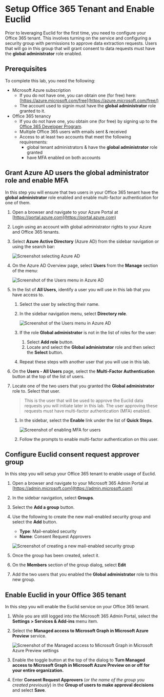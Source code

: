 # Setup Office 365 Tenant and Enable Euclid

Prior to leveraging Euclid for the first time, you need to configure your Office 365 tenant. This involves turning on the service and configuring a security group with permissions to approve data extraction requests. Users that will go in this group that will grant consent to data requests must have the **global administrator** role enabled.

## Prerequisites

To complete this lab, you need the following:

- Microsoft Azure subscription
  - If you do not have one, you can obtain one (for free) here: [https://azure.microsoft.com/free](https://azure.microsoft.com/free/)
  - The account used to signin must have the **global administrator** role granted to it.
- Office 365 tenancy
  - If you do not have one, you obtain one (for free) by signing up to the [Office 365 Developer Program](https://developer.microsoft.com/office/dev-program).
  - Multiple Office 365 users with emails sent & received
  - Access to at least two accounts that meet the following requirements:
    - global tenant administrators & have the **global administrator** role granted
    - have MFA enabled on both accounts

## Grant Azure AD users the **global administrator** role and enable MFA

In this step you will ensure that two users in your Office 365 tenant have the **global administrator** role enabled and enable multi-factor authentication for one of them.

1. Open a browser and navigate to your Azure Portal at [https://portal.azure.com](https://portal.azure.com)
1. Login using an account with global administrator rights to your Azure and Office 365 tenants.
1. Select **Azure Active Directory** (Azure AD) from the sidebar navigation or using the search bar:

    ![Screenshot selecting Azure AD](./../../Images/aad-user-setup-01.png)

1. On the Azure AD Overview page, select **Users** from the **Manage** section of the menu:

    ![Screenshot of the Users menu in Azure AD](./../../Images/aad-user-setup-02.png)

1. In the list of **All Users**, identify a user you will use in this lab that you have access to.
    1. Select the user by selecting their name.
    1. In the sidebar navigation menu, select **Directory role**.

        ![Screenshot of the Users menu in Azure AD](./../../Images/aad-user-setup-03.png)

    1. If the role **Global administrator** is not in the list of roles for the user:
        1. Select **Add role** button.
        1. Locate and select the **Global administrator** role and then select the **Select** button.
    1. Repeat these steps with another user that you will use in this lab.
1. On the **Users - All Users** page, select the **Multi-Factor Authentication** button at the top of the list of users.
1. Locate one of the two users that you granted the **Global administrator** role to. Select that user.

    > This is the user that will be used to approve the Euclid data requests you will initiate later in this lab. The user approving these requests must have multi-factor authentication (MFA) enabled.

    1. In the sidebar, select the **Enable** link under the list of **Quick Steps**.

        ![Screenshot of enabling MFA for users](./../../Images/aad-user-setup-04.png)

    1. Follow the prompts to enable multi-factor authentication on this user.

## Configure Euclid consent request approver group

In this step you will setup your Office 365 tenant to enable usage of Euclid.

1. Open a browser and navigate to your Microsoft 365 Admin Portal at [https://admin.microsoft.com](https://admin.microsoft.com)
1. In the sidebar navigation, select **Groups**.
1. Select the **Add a group** button.
1. Use the following to create the new mail-enabled security group and select the **Add** button.

    - **Type**: Mail-enabled security
    - **Name**: Consent Request Approvers

    ![Screenshot of creating a new mail-enabled security group](./../../Images/m365-group-setup-01.png)

1. Once the group has been created, select it.
1. On the **Members** section of the group dialog, select **Edit**
1. Add the two users that you enabled the **Global administrator** role to this new group.

## Enable Euclid in your Office 365 tenant

In this step you will enable the Euclid service on your Office 365 tenant.

1. While you are still logged into the Microsoft 365 Admin Portal, select the **Settings > Services & Add-ins** menu item.
1. Select the **Managed access to Microsoft Graph in Microsoft Azure Preview** service.

    ![Screenshot of the Managed access to Microsoft Graph in Microsoft Azure Preview settings](./../../Images/m365-setup-01.png)

1. Enable the toggle button at the top of the dialog to **Turn Managed access to Microsoft Graph in Microsoft Azure Preview on or off for your entire organization.**
1. Enter **Consent Request Approvers** (*or the name of the group you created previously*) in the **Group of users to make approval decisions** and select **Save**.

